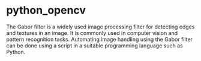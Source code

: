 # python_opencv
The Gabor filter is a widely used image processing filter for detecting edges and textures in an image. It is commonly used in computer vision and pattern recognition tasks. Automating image handling using the Gabor filter can be done using a script in a suitable programming language such as Python.
